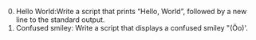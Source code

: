 0. Hello World:Write a script that prints “Hello, World”, followed by a new line to the standard output.
1. Confused smiley: Write a script that displays a confused smiley "(Ôo)'.

